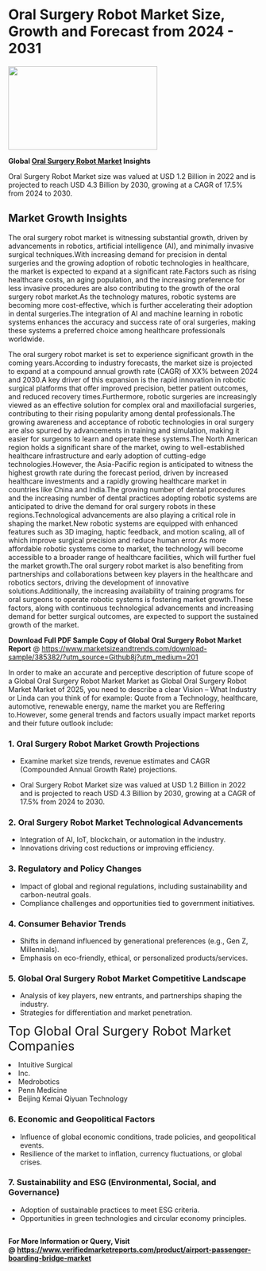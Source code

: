 <H1>Oral Surgery Robot Market Size, Growth and Forecast from 2024 - 2031</H1><img class="aligncenter size-medium wp-image-584254" src="https://thirdeyenews.in/wp-content/uploads/2024/09/Global-Market-Research-300x168.jpeg" alt="" width="300" height="168" /><p><strong>Global&nbsp;<a href="https://www.marketsizeandtrends.com/download-sample/385382/?utm_source=Github8j?utm_medium=201">Oral Surgery Robot Market</a> Insights</strong></p><p>Oral Surgery Robot Market size was valued at USD 1.2 Billion in 2022 and is projected to reach USD 4.3 Billion by 2030, growing at a CAGR of 17.5% from 2024 to 2030.</p><p><h2>Market Growth Insights</h2> <p>The oral surgery robot market is witnessing substantial growth, driven by advancements in robotics, artificial intelligence (AI), and minimally invasive surgical techniques.With increasing demand for precision in dental surgeries and the growing adoption of robotic technologies in healthcare, the market is expected to expand at a significant rate.Factors such as rising healthcare costs, an aging population, and the increasing preference for less invasive procedures are also contributing to the growth of the oral surgery robot market.As the technology matures, robotic systems are becoming more cost-effective, which is further accelerating their adoption in dental surgeries.The integration of AI and machine learning in robotic systems enhances the accuracy and success rate of oral surgeries, making these systems a preferred choice among healthcare professionals worldwide.</p> <p>The oral surgery robot market is set to experience significant growth in the coming years.According to industry forecasts, the market size is projected to expand at a compound annual growth rate (CAGR) of XX% between 2024 and 2030.A key driver of this expansion is the rapid innovation in robotic surgical platforms that offer improved precision, better patient outcomes, and reduced recovery times.Furthermore, robotic surgeries are increasingly viewed as an effective solution for complex oral and maxillofacial surgeries, contributing to their rising popularity among dental professionals.The growing awareness and acceptance of robotic technologies in oral surgery are also spurred by advancements in training and simulation, making it easier for surgeons to learn and operate these systems.The North American region holds a significant share of the market, owing to well-established healthcare infrastructure and early adoption of cutting-edge technologies.However, the Asia-Pacific region is anticipated to witness the highest growth rate during the forecast period, driven by increased healthcare investments and a rapidly growing healthcare market in countries like China and India.The growing number of dental procedures and the increasing number of dental practices adopting robotic systems are anticipated to drive the demand for oral surgery robots in these regions.Technological advancements are also playing a critical role in shaping the market.New robotic systems are equipped with enhanced features such as 3D imaging, haptic feedback, and motion scaling, all of which improve surgical precision and reduce human error.As more affordable robotic systems come to market, the technology will become accessible to a broader range of healthcare facilities, which will further fuel the market growth.The oral surgery robot market is also benefiting from partnerships and collaborations between key players in the healthcare and robotics sectors, driving the development of innovative solutions.Additionally, the increasing availability of training programs for oral surgeons to operate robotic systems is fostering market growth.These factors, along with continuous technological advancements and increasing demand for better surgical outcomes, are expected to support the sustained growth of the market.<p><span class=""><strong>Download Full PDF Sample Copy of Global Oral Surgery Robot Market Report</strong> @ <a href="https://www.marketsizeandtrends.com/download-sample/385382/?utm_source=Github8j?utm_medium=201" target="_blank">https://www.marketsizeandtrends.com/download-sample/385382/?utm_source=Github8j?utm_medium=201</a></span></p><p>In order to make an accurate and perceptive description of future scope of a Global&nbsp;Oral Surgery Robot Market Market as Global&nbsp;Oral Surgery Robot Market Market of 2025, you need to describe a clear Vision &ndash; What Industry or Linda can you think of for example: Quote from a Technology, healthcare, automotive, renewable energy, name the market you are Reffering to.However, some general trends and factors usually impact market reports and their future outlook include:</p><h3>1.&nbsp;<strong>Oral Surgery Robot Market Growth Projections</strong></h3><ul><li>Examine market size trends, revenue estimates and CAGR (Compounded Annual Growth Rate) projections.</li><li><p>Oral Surgery Robot Market size was valued at USD 1.2 Billion in 2022 and is projected to reach USD 4.3 Billion by 2030, growing at a CAGR of 17.5% from 2024 to 2030.</p></li></ul><h3>2.&nbsp;<strong>Oral Surgery Robot Market Technological Advancements</strong></h3><ul><li>Integration of AI, IoT, blockchain, or automation in the industry.</li><li>Innovations driving cost reductions or improving efficiency.</li></ul><h3>3.&nbsp;<strong>Regulatory and Policy Changes</strong></h3><ul><li>Impact of global and regional regulations, including sustainability and carbon-neutral goals.</li><li>Compliance challenges and opportunities tied to government initiatives.</li></ul><h3>4.&nbsp;<strong>Consumer Behavior Trends</strong></h3><ul><li>Shifts in demand influenced by generational preferences (e.g., Gen Z, Millennials).</li><li>Emphasis on eco-friendly, ethical, or personalized products/services.</li></ul><h3>5.&nbsp;<strong>Global Oral Surgery Robot Market Competitive Landscape</strong></h3><ul><li>Analysis of key players, new entrants, and partnerships shaping the industry.</li><li>Strategies for differentiation and market penetration.</li></ul><p data-pm-slice="1 1 []"><span style="color: inherit; font-family: inherit; font-size: 25px;">Top Global Oral Surgery Robot Market Companies</span></p><div class="" data-test-id=""><p><li>Intuitive Surgical</li><li> Inc.</li><li> Medrobotics</li><li> Penn Medicine</li><li> Beijing Kemai Qiyuan Technology</li></p></div><h3>6.&nbsp;<strong>Economic and Geopolitical Factors</strong></h3><ul><li>Influence of global economic conditions, trade policies, and geopolitical events.</li><li>Resilience of the market to inflation, currency fluctuations, or global crises.</li></ul><h3>7.&nbsp;<strong>Sustainability and ESG (Environmental, Social, and Governance)</strong></h3><ul><li>Adoption of sustainable practices to meet ESG criteria.</li><li>Opportunities in green technologies and circular economy principles.</li></ul><h2><strong style="font-size: 14px;">For More Information or Query, Visit @&nbsp;</strong><a style="background-color: #ffffff; font-size: 14px;" href="https://www.marketsizeandtrends.com/report/oral-surgery-robot-market/" target="_blank">https://www.verifiedmarketreports.com/product/airport-passenger-boarding-bridge-market</a></h2>